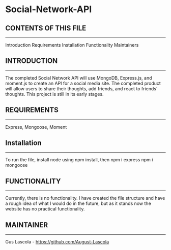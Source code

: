 # Social-Network-API

## CONTENTS OF THIS FILE
-------------
Introduction
Requirements
Installation
Functionality
Maintainers

## INTRODUCTION
---------------
The completed Social Network API will use MongoDB, Express.js, and moment.js to create an API for a social media site. The completed product will allow users to share their thoughts, add friends, and react to friends' thoughts. This project is still in its early stages.

## REQUIREMENTS
--------------
Express, Mongoose, Moment 

## Installation
-------------
To run the file, install node using npm install, then 
npm i express
npm i mongoose 

## FUNCTIONALITY
----------------
Currently, there is no functionality. I have created the file structure and have a rough idea of what I would do in the future, but as it stands now the website has no practical functionality. 

## MAINTAINER
-------------
Gus Lascola - https://github.com/August-Lascola
